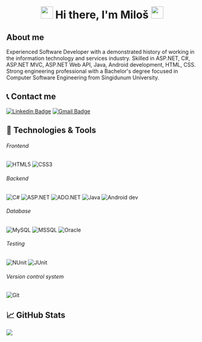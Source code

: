 <h1 align="center">
<img src="https://github.com/blackcater/blackcater/raw/master/images/Hi.gif" height="32" />
Hi there, I'm Miloš
<img src="https://github.com/blackcater/blackcater/raw/master/images/Hi.gif" height="32" />
</h1>

## About me 
Experienced Software Developer with a demonstrated history of working in the information technology and services industry. Skilled in ASP.NET, C#, ASP.NET MVC, ASP.NET Web API, Java, Android development, HTML, CSS. Strong engineering professional with a Bachelor's degree focused in Computer Software Engineering from Singidunum University. 

## 📞 Contact me
[![Linkedin Badge](https://img.shields.io/badge/-mseckovic-blue?style=flat-square&logo=Linkedin&logoColor=white&link=https://www.linkedin.com/in/miloš-šećković-b04075b7/)](https://www.linkedin.com/in/miloš-šećković-b04075b7/)
[![Gmail Badge](https://img.shields.io/badge/-milossec@gmail.com-c14438?style=flat-square&logo=Gmail&logoColor=white&link=mailto:milossec@gmail.com)](mailto:milossec@gmail.com)

## 🔧 Technologies & Tools
###### Frontend

![HTML5](https://img.shields.io/badge/-HTML5-000000?style=flat&logo=HTML5)
![CSS3](https://img.shields.io/badge/-CSS3-000000?style=flat&logo=CSS3&logoColor=1572B6)

###### Backend

![C#](https://img.shields.io/badge/C%23-black?style=flat-square&logo=appveyor)
![ASP.NET](https://img.shields.io/badge/ASP.NET-black?style=flat-square&logo=appveyor)
![ADO.NET](https://img.shields.io/badge/ADO.NET-black?style=flat-square&logo=appveyor)
![Java](https://img.shields.io/badge/Java-black?style=flat-square&logo=appveyor)
![Android dev](https://img.shields.io/badge/Android%20dev-black?style=flat-square&logo=appveyor)

###### Database

![MySQL](https://img.shields.io/badge/MySQL-black?style=flat-square&logo=appveyor)
![MSSQL](https://img.shields.io/badge/MSSQL-black?style=flat-square&logo=appveyor)
![Oracle](https://img.shields.io/badge/Oracle-black?style=flat-square&logo=appveyor)

###### Testing

![NUnit](https://img.shields.io/badge/NUnit-black?style=flat-square&logo=appveyor)
![JUnit](https://img.shields.io/badge/JUnit-black?style=flat-square&logo=appveyor)

###### Version control system

![Git](https://img.shields.io/badge/Git-black?style=flat-square&logo=appveyor)

## &#x1f4c8; GitHub Stats

<a href="https://github.com/mseckovic/mseckovic">
  <img align="center" src="https://github-readme-stats.vercel.app/api/top-langs/?username=mseckovic&hide=java,html&title_color=ffffff&text_color=c9cacc&icon_color=2bbc8a&bg_color=1d1f21" />
</>
